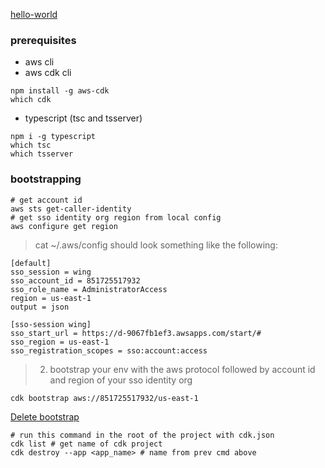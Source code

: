[hello-world](https://docs.aws.amazon.com/cdk/v2/guide/hello_world.html)

### prerequisites

- aws cli
- aws cdk cli

```shell
npm install -g aws-cdk
which cdk
```

- typescript (tsc and tsserver)

```shell
npm i -g typescript
which tsc
which tsserver
```

### bootstrapping

```shell
# get account id
aws sts get-caller-identity
# get sso identity org region from local config
aws configure get region
```

> cat ~/.aws/config should look something like the following:

```shell
[default]
sso_session = wing
sso_account_id = 851725517932
sso_role_name = AdministratorAccess
region = us-east-1
output = json

[sso-session wing]
sso_start_url = https://d-9067fb1ef3.awsapps.com/start/#
sso_region = us-east-1
sso_registration_scopes = sso:account:access
```

> 2. bootstrap your env with the aws protocol followed by account id and region of your sso identity org

```shell
cdk bootstrap aws://851725517932/us-east-1
```

[ Delete bootstrap](https://chat.openai.com/c/38e3c864-248a-445a-867a-5c9497ebd54b)

```shell
# run this command in the root of the project with cdk.json
cdk list # get name of cdk project
cdk destroy --app <app_name> # name from prev cmd above
```
